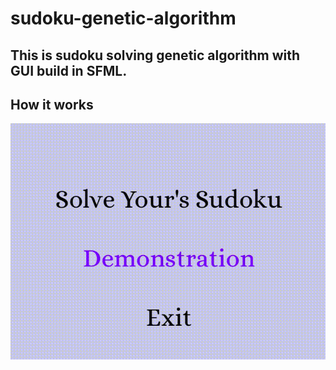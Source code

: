 # sudoku-genetic-algorithm

## This is sudoku solving genetic algorithm with GUI build in SFML.
## How it works
![](https://github.com/01Cramer/sudoku-genetic-algorithm/blob/main/sudoku.gif)


